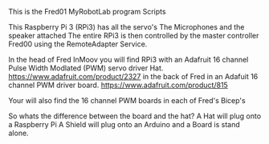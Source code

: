 This is the Fred01 MyRobotLab program Scripts

This Raspberry Pi 3 (RPi3) has all the servo's
The Microphones and the speaker attached
The entire RPi3 is then controlled by the master 
controller Fred00 using the RemoteAdapter Service.

In the head of Fred InMoov you will find RPi3 with an 
Adafruit 16 channel Pulse Width Modlated (PWM) servo 
driver Hat. https://www.adafruit.com/product/2327 
in the back of Fred in an Adafuit 16 channel PWM driver
board. https://www.adafruit.com/product/815

Your will also find the 16 channel PWM boards in each
of Fred's Bicep's

So whats the difference between the board and the hat?
A Hat will plug onto a Raspberry Pi
A Shield will plug onto an Arduino
and a Board is stand alone.


